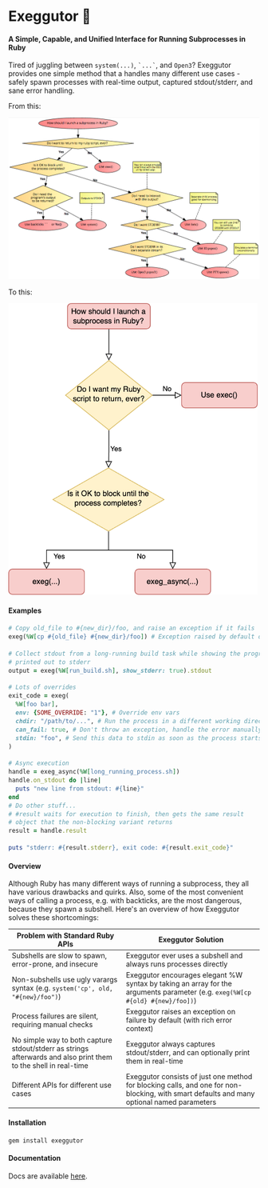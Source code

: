 # Exeggutor 🌴

#### A Simple, Capable, and Unified Interface for Running Subprocesses in Ruby

Tired of juggling between `system(...)`, `` `...` ``, and `Open3`? Exeggutor provides one simple method that a handles many different use cases - safely spawn processes with real-time output, captured stdout/stderr, and sane error handling.

From this:

<img src="./misc/left.png" alt="GitHub Logo">

To this:

<img src="./misc/right.png" alt="GitHub Logo" width="500">

#### Examples

```ruby
# Copy old_file to #{new_dir}/foo, and raise an exception if it fails
exeg(%W[cp #{old_file} #{new_dir}/foo]) # Exception raised by default on failure

# Collect stdout from a long-running build task while showing the progress updates as they're
# printed out to stderr
output = exeg(%W[run_build.sh], show_stderr: true).stdout

# Lots of overrides
exit_code = exeg(
  %W[foo bar],
  env: {SOME_OVERRIDE: "1"}, # Override env vars
  chdir: "/path/to/...", # Run the process in a different working directory
  can_fail: true, # Don't throw an exception, handle the error manually or ignore
  stdin: "foo", # Send this data to stdin as soon as the process starts
)

# Async execution
handle = exeg_async(%W[long_running_process.sh])
handle.on_stdout do |line|
  puts "new line from stdout: #{line}"
end
# Do other stuff...
# #result waits for execution to finish, then gets the same result
# object that the non-blocking variant returns
result = handle.result

puts "stderr: #{result.stderr}, exit code: #{result.exit_code}"
```

#### Overview

Although Ruby has many different ways of running a subprocess, they all have various drawbacks and quirks. Also, some of the most convenient ways of calling a process, e.g. with backticks, are the most dangerous, because they spawn a subshell. Here's an overview of how Exeggutor solves these shortcomings:

|Problem with Standard Ruby APIs|Exeggutor Solution|
|-|-|
|Subshells are slow to spawn, error-prone, and insecure | Exeggutor ever uses a subshell and always runs processes directly|
|Non-subshells use ugly varargs syntax (e.g. `system('cp', old, "#{new}/foo")`)        |Exeggutor encourages elegant %W syntax by taking an array for the arguments parameter (e.g. `exeg(%W[cp #{old} #{new}/foo])`)|
|Process failures are silent, requiring manual checks|Exeggutor raises an exception on failure by default (with rich error context)|
|No simple way to both capture stdout/stderr as strings afterwards and also print them to the shell in real-time |Exeggutor always captures stdout/stderr, and can optionally print them in real-time|
|Different APIs for different use cases|Exeggutor consists of just one method for blocking calls, and one for non-blocking, with smart defaults and many optional named parameters|

#### Installation

```
gem install exeggutor
```

#### Documentation

Docs are available [here](https://www.rubydoc.info/gems/exeggutor/Exeggutor#exeg-class_method).
